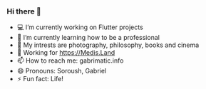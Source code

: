 ### Hi there 👋

- 💻 I’m currently working on Flutter projects
- 🚀 I’m currently learning how to be a professional
- 🧩 My intrests are photography, philosophy, books and cinema
- 🏢 Working for https://Medis.Land
- 📫 How to reach me: gabrimatic.info
- 😄 Pronouns: Soroush, Gabriel
- ⚡ Fun fact: Life!
